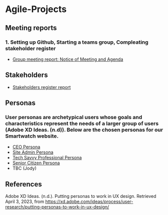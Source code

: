 # Agile-Projects

## Meeting reports
### 1. Setting up Github, Starting a teams group, Compleating stakeholder register
- [Group meeting report: Notice of Meeting and Agenda](https://github.com/jo3al3x/Agile-Projects/blob/main/docs/Group%20Meeting%20Report%20template%20-%20Copy.pdf)

## Stakeholders
- [Stakeholders register report](https://github.com/jo3al3x/Agile-Projects/blob/main/docs/Stakeholder%20register%20sample%20-%20Copy.docx)


## Personas 
### User personas are archetypical users whose goals and characteristics represent the needs of a larger group of users (Adobe XD Ideas. (n.d)). Below are the chosen personas for our Smartwatch website.
- [CEO Persona](https://github.com/jo3al3x/Agile-Projects/blob/main/docs/PERSONA-Ceo.pdf)
- [Site Admin Persona](https://github.com/jo3al3x/Agile-Projects/blob/main/docs/PERSONA%20Site%20Admin.pdf)
- [Tech Savvy Professional Persona](https://github.com/jo3al3x/Agile-Projects/blob/main/docs/PERSONA%20-%20Tech%20Savvy%20Professional%20(1).pdf)
- [Senior Citizen Persona](https://github.com/jo3al3x/Agile-Projects/blob/main/docs/PERSONA%20-%20Senior%20Citizen.pdf)
- TBC (Jody)


## References
Adobe XD Ideas. (n.d.). Putting personas to work in UX design. Retrieved April 3, 2023, from https://xd.adobe.com/ideas/process/user-research/putting-personas-to-work-in-ux-design/
